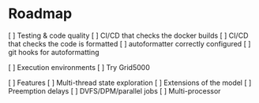 # Roadmap

[ ] Testing & code quality
    [ ] CI/CD that checks the docker builds
    [ ] CI/CD that checks the code is formatted
    [ ] autoformatter correctly configured
    [ ] git hooks for autoformatting

[ ] Execution environments
    [ ] Try Grid5000

[ ] Features
    [ ] Multi-thread state exploration
    [ ] Extensions of the model
        [ ] Preemption delays
        [ ] DVFS/DPM/parallel jobs
        [ ] Multi-processor
